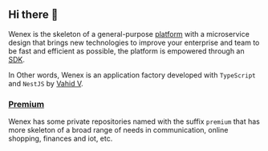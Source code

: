 ## Hi there 👋

Wenex is the skeleton of a general-purpose [platform](https://github.com/wenex-org/platform) with a microservice design that brings new technologies to improve your enterprise and team to be fast and efficient as possible, the platform is empowered through an [SDK](https://github.com/wenex-org/platform-sdk).

In Other words, Wenex is an application factory developed with `TypeScript` and `NestJS` by [Vahid V](https://github.com/vhidvz).

### [Premium](https://github.com/wenex-org/platform-premium)

Wenex has some private repositories named with the suffix `premium` that has more skeleton of a broad range of needs in communication, online shopping, finances and iot, etc.
